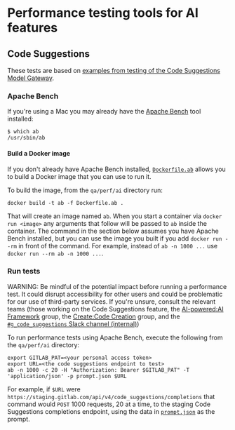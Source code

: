 # Performance testing tools for AI features

## Code Suggestions

These tests are based on [examples from testing of the Code Suggestions Model Gateway](https://gitlab.com/gitlab-org/modelops/applied-ml/code-suggestions/ai-assist/-/issues/77).

### Apache Bench

If you're using a Mac you may already have the [Apache Bench](https://httpd.apache.org/docs/current/programs/ab.html) tool installed:

```shell
$ which ab
/usr/sbin/ab
```

#### Build a Docker image

If you don't already have Apache Bench installed, [`Dockerfile.ab`](Dockerfile.ab) allows you to build a Docker image that you can use to run it.

To build the image, from the `qa/perf/ai` directory run:

```shell
docker build -t ab -f Dockerfile.ab .
```

That will create an image named `ab`. When you start a container via `docker run <image>` any arguments that follow will be passed to `ab` inside
the container. The command in the section below assumes you have Apache Bench installed, but you can use the image you built if you
add `docker run --rm` in front of the command. For example, instead of `ab -n 1000 ...` use `docker run --rm ab -n 1000 ...`.

### Run tests

WARNING:
Be mindful of the potential impact before running a performance test. It could disrupt accessibility for other users and could be problematic for our use of third-party services. If you're unsure, consult the relevant teams (those working on the Code Suggestions feature, the [AI-powered:AI Framework](https://about.gitlab.com/handbook/product/categories/#ai-framework-group) group, the [Create:Code Creation](https://about.gitlab.com/handbook/product/categories/#code-creation-group) group, and the [`#g_code_suggestions` Slack channel (internal)](https://gitlab.slack.com/archives/C048Z2DHWGP))

To run performance tests using Apache Bench, execute the following from the `qa/perf/ai` directory:

```shell
export GITLAB_PAT=<your personal access token>
export URL=<the code suggestions endpoint to test>
ab -n 1000 -c 20 -H "Authorization: Bearer $GITLAB_PAT" -T 'application/json' -p prompt.json $URL
```

For example, if `$URL` were `https://staging.gitlab.com/api/v4/code_suggestions/completions` that command would `POST` 1000 requests, 20 at a time, to the staging Code Suggestions completions endpoint, using the data in [`prompt.json`](prompt.json) as the prompt.
